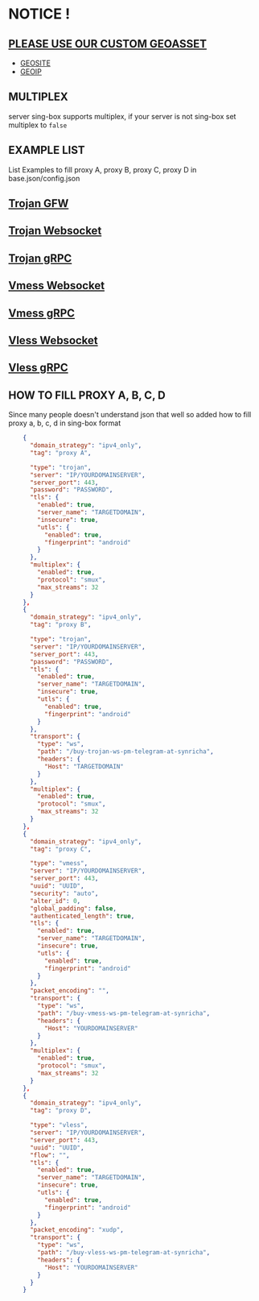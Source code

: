 # NOTICE !

## [PLEASE USE OUR CUSTOM GEOASSET](https://github.com/malikshi/sing-box-geo)

  - [GEOSITE](https://github.com/malikshi/sing-box-geo/releases/latest/download/geosite.db)
  - [GEOIP](https://github.com/malikshi/sing-box-geo/releases/latest/download/geoip.db)


## MULTIPLEX

server sing-box supports multiplex, if your server is not sing-box set multiplex to `false`

## EXAMPLE LIST

List Examples to fill proxy A, proxy B, proxy C, proxy D in base.json/config.json

## [Trojan GFW](https://github.com/malikshi/sing-box-examples/blob/main/Trojan%20GFW%20or%20TLS/README.md)

## [Trojan Websocket](https://github.com/malikshi/sing-box-examples/blob/main/Trojan%20Websocket/README.md)

## [Trojan gRPC](https://github.com/malikshi/sing-box-examples/blob/main/Trojan%20gRPC/README.md)

## [Vmess Websocket](https://github.com/malikshi/sing-box-examples/blob/main/VMess%20Websocket/README.md)

## [Vmess gRPC](https://github.com/malikshi/sing-box-examples/blob/main/VMess%20gRPC/README.md)

## [Vless Websocket](https://github.com/malikshi/sing-box-examples/blob/main/Vless%20Websocket/README.md)

## [Vless gRPC](https://github.com/malikshi/sing-box-examples/blob/main/Vless%20gRPC/README.md)

## HOW TO FILL PROXY A, B, C, D

Since many people doesn't understand json that well so added how to fill proxy a, b, c, d in sing-box format
```json
    {
      "domain_strategy": "ipv4_only",
      "tag": "proxy A",

      "type": "trojan",
      "server": "IP/YOURDOMAINSERVER",
      "server_port": 443,
      "password": "PASSWORD",
      "tls": {
        "enabled": true,
        "server_name": "TARGETDOMAIN",
        "insecure": true,
        "utls": {
          "enabled": true,
          "fingerprint": "android"
        }
      },
      "multiplex": {
        "enabled": true,
        "protocol": "smux",
        "max_streams": 32
      }
    },
    {
      "domain_strategy": "ipv4_only",
      "tag": "proxy B",

      "type": "trojan",
      "server": "IP/YOURDOMAINSERVER",
      "server_port": 443,
      "password": "PASSWORD",
      "tls": {
        "enabled": true,
        "server_name": "TARGETDOMAIN",
        "insecure": true,
        "utls": {
          "enabled": true,
          "fingerprint": "android"
        }
      },
      "transport": {
        "type": "ws",
        "path": "/buy-trojan-ws-pm-telegram-at-synricha",
        "headers": {
          "Host": "TARGETDOMAIN"
        }
      },
      "multiplex": {
        "enabled": true,
        "protocol": "smux",
        "max_streams": 32
      }
    },
    {
      "domain_strategy": "ipv4_only",
      "tag": "proxy C",

      "type": "vmess",
      "server": "IP/YOURDOMAINSERVER",
      "server_port": 443,
      "uuid": "UUID",
      "security": "auto",
      "alter_id": 0,
      "global_padding": false,
      "authenticated_length": true,
      "tls": {
        "enabled": true,
        "server_name": "TARGETDOMAIN",
        "insecure": true,
        "utls": {
          "enabled": true,
          "fingerprint": "android"
        }
      },
      "packet_encoding": "",
      "transport": {
        "type": "ws",
        "path": "/buy-vmess-ws-pm-telegram-at-synricha",
        "headers": {
          "Host": "YOURDOMAINSERVER"
        }
      },
      "multiplex": {
        "enabled": true,
        "protocol": "smux",
        "max_streams": 32
      }
    },
    {
      "domain_strategy": "ipv4_only",
      "tag": "proxy D",

      "type": "vless",
      "server": "IP/YOURDOMAINSERVER",
      "server_port": 443,
      "uuid": "UUID",
      "flow": "",
      "tls": {
        "enabled": true,
        "server_name": "TARGETDOMAIN",
        "insecure": true,
        "utls": {
          "enabled": true,
          "fingerprint": "android"
        }
      },
      "packet_encoding": "xudp",
      "transport": {
        "type": "ws",
        "path": "/buy-vless-ws-pm-telegram-at-synricha",
        "headers": {
          "Host": "YOURDOMAINSERVER"
        }
      }
    }
```